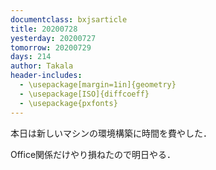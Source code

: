 ```yaml
---
documentclass: bxjsarticle
title: 20200728
yesterday: 20200727
tomorrow: 20200729
days: 214
author: Takala
header-includes:
  - \usepackage[margin=1in]{geometry}
  - \usepackage[ISO]{diffcoeff}
  - \usepackage{pxfonts}
---
```




本日は新しいマシンの環境構築に時間を費やした．


Office関係だけやり損ねたので明日やる．